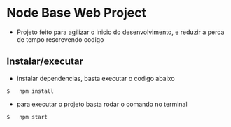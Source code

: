 # Node Base Web Project

- Projeto feito para agilizar o inicio do desenvolvimento, e reduzir a perca de tempo rescrevendo codigo

## Instalar/executar 
- instalar dependencias, basta executar o codigo abaixo
```
$   npm install
```
- para executar o projeto basta rodar o comando no terminal
```
$   npm start
```




